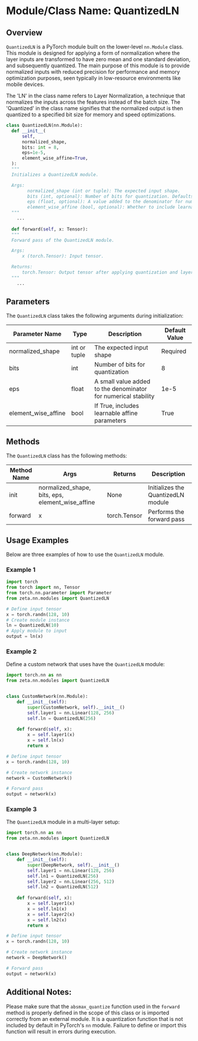 # Module/Class Name: QuantizedLN

## Overview
`QuantizedLN` is a PyTorch module built on the lower-level `nn.Module` class. This module is designed for applying a form of normalization where the layer inputs are transformed to have zero mean and one standard deviation, and subsequently quantized. The main purpose of this module is to provide normalized inputs with reduced precision for performance and memory optimization purposes, seen typically in low-resource environments like mobile devices.

The 'LN' in the class name refers to Layer Normalization, a technique that normalizes the inputs across the features instead of the batch size. The 'Quantized' in the class name signifies that the normalized output is then quantized to a specified bit size for memory and speed optimizations.

```python
class QuantizedLN(nn.Module):
  def __init__(
      self,
      normalized_shape,
      bits: int = 8,
      eps=1e-5,
      element_wise_affine=True,
  ):
  """
  Initializes a QuantizedLN module.

  Args:
        normalized_shape (int or tuple): The expected input shape.
        bits (int, optional): Number of bits for quantization. Defaults to 8.
        eps (float, optional): A value added to the denominator for numerical stability. Defaults to 1e-5.
        element_wise_affine (bool, optional): Whether to include learnable affine parameters. Defaults to True.
  """
    ...
  
  def forward(self, x: Tensor):
  """
  Forward pass of the QuantizedLN module.

  Args:
      x (torch.Tensor): Input tensor.

  Returns:
      torch.Tensor: Output tensor after applying quantization and layer normalization.
  """
    ...
```

## Parameters
The `QuantizedLN` class takes the following arguments during initialization:

| Parameter Name | Type | Description | Default Value |
| --- | --- | --- | --- |
| normalized_shape | int or tuple | The expected input shape | Required |
| bits | int | Number of bits for quantization | 8 |
| eps | float | A small value added to the denominator for numerical stability | 1e-5 |
| element_wise_affine | bool | If True, includes learnable affine parameters | True |

## Methods
The `QuantizedLN` class has the following methods:

| Method Name | Args | Returns | Description |
| --- | --- | --- | --- |
| init | normalized_shape, bits, eps, element_wise_affine | None | Initializes the QuantizedLN module |
| forward | x | torch.Tensor | Performs the forward pass |

## Usage Examples

Below are three examples of how to use the `QuantizedLN` module.

### Example 1

```python
import torch
from torch import nn, Tensor
from torch.nn.parameter import Parameter
from zeta.nn.modules import QuantizedLN

# Define input tensor
x = torch.randn(128, 10)
# Create module instance
ln = QuantizedLN(10)
# Apply module to input
output = ln(x)
```

### Example 2

Define a custom network that uses have the `QuantizedLN` module:

```python
import torch.nn as nn
from zeta.nn.modules import QuantizedLN


class CustomNetwork(nn.Module):
    def __init__(self):
        super(CustomNetwork, self).__init__()
        self.layer1 = nn.Linear(128, 256)
        self.ln = QuantizedLN(256)
        
    def forward(self, x):
        x = self.layer1(x)
        x = self.ln(x)
        return x

# Define input tensor
x = torch.randn(128, 10)

# Create network instance
network = CustomNetwork()

# Forward pass
output = network(x)
```

### Example 3

The `QuantizedLN` module in a multi-layer setup:

```python
import torch.nn as nn
from zeta.nn.modules import QuantizedLN


class DeepNetwork(nn.Module):
    def __init__(self):
        super(DeepNetwork, self).__init__()
        self.layer1 = nn.Linear(128, 256)
        self.ln1 = QuantizedLN(256)
        self.layer2 = nn.Linear(256, 512)
        self.ln2 = QuantizedLN(512)
        
    def forward(self, x):
        x = self.layer1(x)
        x = self.ln1(x)
        x = self.layer2(x)
        x = self.ln2(x)
        return x

# Define input tensor
x = torch.randn(128, 10)

# Create network instance
network = DeepNetwork()

# Forward pass
output = network(x)
```

## Additional Notes:

Please make sure that the `absmax_quantize` function used in the `forward` method is properly defined in the scope of this class or is imported correctly from an external module. It is a quantization function that is not included by default in PyTorch's `nn` module. Failure to define or import this function will result in errors during execution.
